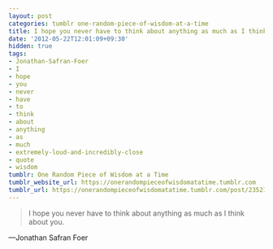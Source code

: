 ```yaml
---
layout: post
categories: tumblr one-random-piece-of-wisdom-at-a-time
title: I hope you never have to think about anything as much as I think about you.
date: '2012-05-22T12:01:09+09:30'
hidden: true
tags:
- Jonathan-Safran-Foer
- I
- hope
- you
- never
- have
- to
- think
- about
- anything
- as
- much
- extremely-loud-and-incredibly-close
- quote
- wisdom
tumblr: One Random Piece of Wisdom at a Time
tumblr_website_url: https://onerandompieceofwisdomatatime.tumblr.com
tumblr_url: https://onerandompieceofwisdomatatime.tumblr.com/post/23521829049/i-hope-you-never-have-to-think-about-anything-as
---
```

> I hope you never have to think about anything as much as I think about you.

—Jonathan Safran Foer
